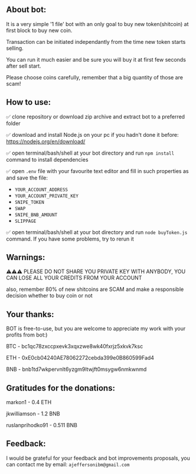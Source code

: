## About bot:

It is a very simple '1 file' bot with an only goal to buy new token(shitcoin) at first block to buy new coin.

Transaction can be initiated independantly from the time new token starts selling.

You can run it much easier and be sure you will buy it at first few seconds after sell start.

Please choose coins carefully, remember that a big quantity of those are scam!



## How to use:

:white_check_mark: clone repository or download zip archive and extract bot to a preferred folder

:white_check_mark: download and install Node.js on your pc if you hadn't done it before: https://nodejs.org/en/download/

:white_check_mark: open terminal/bash/shell at your bot directory and run `npm install` command to install dependencies

:white_check_mark: open `.env` file with your favourite text editor and fill in such properties as and save the file:

* `YOUR_ACCOUNT_ADDRESS`
* `YOUR_ACCOUNT_PRIVATE_KEY`
* `SNIPE_TOKEN`
* `SWAP`
* `SNIPE_BNB_AMOUNT`
* `SLIPPAGE`

:white_check_mark: open terminal/bash/shell at your bot directory and run `node buyToken.js` command.
If you have some problems, try to rerun it


## Warnings:

:warning::warning::warning:
PLEASE DO NOT SHARE YOU PRIVATE KEY WITH ANYBODY, YOU CAN LOSE ALL YOUR CREDITS FROM YOUR ACCOUNT

also, remember 80% of new shitcoins are SCAM and make a responsible decision whether to buy coin or not


## Your thanks:
BOT is free-to-use, but you are welcome to appreciate my work with your profits from bot:)

BTC - bc1qc78zxccpxevk3xqxzwe8wk40fxrjz5xkvk7ksc

ETH - 0xE0cb04240AE78062272cebda399e0B860599Fad4

BNB - bnb1td7wkpervnlt6yzgm9ltwjft0msygw6nmkwnmd



## Gratitudes for the donations:
markon1 - 0.4 ETH

jkwilliamson - 1.2 BNB

ruslanprihodko91 - 0.511 BNB

## Feedback:
I would be grateful for your feedback and bot improvements proposals, you can contact me by email:
`ajeffersonibm@gmail.com`
